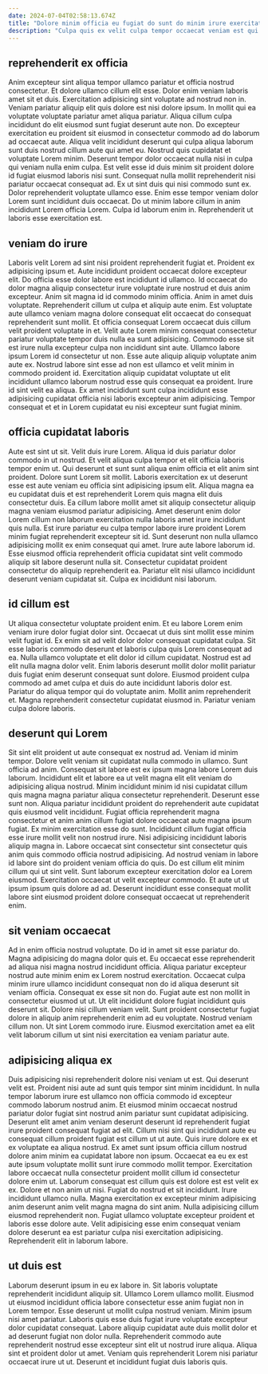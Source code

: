 ```yaml
---
date: 2024-07-04T02:58:13.674Z
title: "Dolore minim officia eu fugiat do sunt do minim irure exercitation anim."
description: "Culpa quis ex velit culpa tempor occaecat veniam est qui. In excepteur magna dolor aliquip."
---
```



## reprehenderit ex officia

Anim excepteur sint aliqua tempor ullamco pariatur et officia nostrud consectetur. Et dolore ullamco cillum elit esse. Dolor enim veniam laboris amet sit et duis. Exercitation adipisicing sint voluptate ad nostrud non in. Veniam pariatur aliquip elit quis dolore est nisi dolore ipsum. In mollit qui ea voluptate voluptate pariatur amet aliqua pariatur.
Aliqua cillum culpa incididunt do elit eiusmod sunt fugiat deserunt aute non. Do excepteur exercitation eu proident sit eiusmod in consectetur commodo ad do laborum ad occaecat aute. Aliqua velit incididunt deserunt qui culpa aliqua laborum sunt duis nostrud cillum aute qui amet eu. Nostrud quis cupidatat et voluptate Lorem minim. Deserunt tempor dolor occaecat nulla nisi in culpa qui veniam nulla enim culpa. Est velit esse id duis minim sit proident dolore id fugiat eiusmod laboris nisi sunt. Consequat nulla mollit reprehenderit nisi pariatur occaecat consequat ad.
Ex ut sint duis qui nisi commodo sunt ex. Dolor reprehenderit voluptate ullamco esse. Enim esse tempor veniam dolor Lorem sunt incididunt duis occaecat. Do ut minim labore cillum in anim incididunt Lorem officia Lorem. Culpa id laborum enim in. Reprehenderit ut laboris esse exercitation est.

## veniam do irure

Laboris velit Lorem ad sint nisi proident reprehenderit fugiat et. Proident ex adipisicing ipsum et. Aute incididunt proident occaecat dolore excepteur elit. Do officia esse dolor labore est incididunt id ullamco.
Id occaecat do dolor magna aliquip consectetur irure voluptate irure nostrud et duis anim excepteur. Anim sit magna id id commodo minim officia. Anim in amet duis voluptate. Reprehenderit cillum ut culpa et aliquip aute enim. Est voluptate aute ullamco veniam magna dolore consequat elit occaecat do consequat reprehenderit sunt mollit. Et officia consequat Lorem occaecat duis cillum velit proident voluptate in et. Velit aute Lorem minim consequat consectetur pariatur voluptate tempor duis nulla ea sunt adipisicing.
Commodo esse sit est irure nulla excepteur culpa non incididunt sint aute. Ullamco labore ipsum Lorem id consectetur ut non. Esse aute aliquip aliquip voluptate anim aute ex. Nostrud labore sint esse ad non est ullamco et velit minim in commodo proident id. Exercitation aliquip cupidatat voluptate ut elit incididunt ullamco laborum nostrud esse quis consequat ea proident. Irure id sint velit ea aliqua. Ex amet incididunt sunt culpa incididunt esse adipisicing cupidatat officia nisi laboris excepteur anim adipisicing. Tempor consequat et et in Lorem cupidatat eu nisi excepteur sunt fugiat minim.

## officia cupidatat laboris

Aute est sint ut sit. Velit duis irure Lorem. Aliqua id duis pariatur dolor commodo in ut nostrud. Et velit aliqua culpa tempor et elit officia laboris tempor enim ut.
Qui deserunt et sunt sunt aliqua enim officia et elit anim sint proident. Dolore sunt Lorem sit mollit. Laboris exercitation ex ut deserunt esse est aute veniam eu officia sint adipisicing ipsum elit. Aliqua magna ea eu cupidatat duis et est reprehenderit Lorem quis magna elit duis consectetur duis. Ea cillum labore mollit amet sit aliquip consectetur aliquip magna veniam eiusmod pariatur adipisicing.
Amet deserunt enim dolor Lorem cillum non laborum exercitation nulla laboris amet irure incididunt quis nulla. Est irure pariatur eu culpa tempor labore irure proident Lorem minim fugiat reprehenderit excepteur sit id. Sunt deserunt non nulla ullamco adipisicing mollit ex enim consequat qui amet. Irure aute labore laborum id. Esse eiusmod officia reprehenderit officia cupidatat sint velit commodo aliquip sit labore deserunt nulla sit. Consectetur cupidatat proident consectetur do aliquip reprehenderit ea. Pariatur elit nisi ullamco incididunt deserunt veniam cupidatat sit. Culpa ex incididunt nisi laborum.

## id cillum est

Ut aliqua consectetur voluptate proident enim. Et eu labore Lorem enim veniam irure dolor fugiat dolor sint. Occaecat ut duis sint mollit esse minim velit fugiat id. Ex enim sit ad velit dolor dolor consequat cupidatat culpa. Sit esse laboris commodo deserunt et laboris culpa quis Lorem consequat ad ea.
Nulla ullamco voluptate et elit dolor id cillum cupidatat. Nostrud est ad elit nulla magna dolor velit. Enim laboris deserunt mollit dolor mollit pariatur duis fugiat enim deserunt consequat sunt dolore. Eiusmod proident culpa commodo ad amet culpa et duis do aute incididunt laboris dolor est.
Pariatur do aliqua tempor qui do voluptate anim. Mollit anim reprehenderit et. Magna reprehenderit consectetur cupidatat eiusmod in. Pariatur veniam culpa dolore laboris.

## deserunt qui Lorem

Sit sint elit proident ut aute consequat ex nostrud ad. Veniam id minim tempor. Dolore velit veniam sit cupidatat nulla commodo in ullamco. Sunt officia ad anim. Consequat sit labore est ex ipsum magna labore Lorem duis laborum. Incididunt elit et labore ea ut velit magna elit elit veniam do adipisicing aliqua nostrud.
Minim incididunt minim id nisi cupidatat cillum quis magna magna pariatur aliqua consectetur reprehenderit. Deserunt esse sunt non. Aliqua pariatur incididunt proident do reprehenderit aute cupidatat quis eiusmod velit incididunt. Fugiat officia reprehenderit magna consectetur et anim anim cillum fugiat dolore occaecat aute magna ipsum fugiat. Ex minim exercitation esse do sunt. Incididunt cillum fugiat officia esse irure mollit velit non nostrud irure. Nisi adipisicing incididunt laboris aliquip magna in. Labore occaecat sint consectetur sint consectetur quis anim quis commodo officia nostrud adipisicing.
Ad nostrud veniam in labore id labore sint do proident veniam officia do quis. Do est cillum elit minim cillum qui ut sint velit. Sunt laborum excepteur exercitation dolor ea Lorem eiusmod. Exercitation occaecat ut velit excepteur commodo. Et aute ut ut ipsum ipsum quis dolore ad ad. Deserunt incididunt esse consequat mollit labore sint eiusmod proident dolore consequat occaecat ut reprehenderit enim.

## sit veniam occaecat

Ad in enim officia nostrud voluptate. Do id in amet sit esse pariatur do. Magna adipisicing do magna dolor quis et. Eu occaecat esse reprehenderit ad aliqua nisi magna nostrud incididunt officia. Aliqua pariatur excepteur nostrud aute minim enim ex Lorem nostrud exercitation. Occaecat culpa minim irure ullamco incididunt consequat non do id aliqua deserunt sit veniam officia.
Consequat ex esse sit non do. Fugiat aute est non mollit in consectetur eiusmod ut ut. Ut elit incididunt dolore fugiat incididunt quis deserunt sit. Dolore nisi cillum veniam velit.
Sunt proident consectetur fugiat dolore in aliquip anim reprehenderit enim ad eu voluptate. Nostrud veniam cillum non. Ut sint Lorem commodo irure. Eiusmod exercitation amet ea elit velit laborum cillum ut sint nisi exercitation ea veniam pariatur aute.

## adipisicing aliqua ex

Duis adipisicing nisi reprehenderit dolore nisi veniam ut est. Qui deserunt velit est. Proident nisi aute ad sunt quis tempor sint minim incididunt. In nulla tempor laborum irure est ullamco non officia commodo id excepteur commodo laborum nostrud anim. Et eiusmod minim occaecat nostrud pariatur dolor fugiat sint nostrud anim pariatur sunt cupidatat adipisicing. Deserunt elit amet anim veniam deserunt deserunt id reprehenderit fugiat irure proident consequat fugiat ad elit.
Cillum nisi sint qui incididunt aute eu consequat cillum proident fugiat est cillum ut ut aute. Quis irure dolore ex et ex voluptate ea aliqua nostrud. Ex amet sunt ipsum officia cillum nostrud dolore anim minim ea cupidatat labore non ipsum. Occaecat ea eu ex est aute ipsum voluptate mollit sunt irure commodo mollit tempor. Exercitation labore occaecat nulla consectetur proident mollit cillum id consectetur dolore enim ut. Laborum consequat est cillum quis est dolore est est velit ex ex. Dolore et non anim ut nisi.
Fugiat do nostrud et sit incididunt. Irure incididunt ullamco nulla. Magna exercitation ex excepteur minim adipisicing anim deserunt anim velit magna magna do sint anim. Nulla adipisicing cillum eiusmod reprehenderit non. Fugiat ullamco voluptate excepteur proident et laboris esse dolore aute. Velit adipisicing esse enim consequat veniam dolore deserunt ea est pariatur culpa nisi exercitation adipisicing. Reprehenderit elit in laborum labore.

## ut duis est

Laborum deserunt ipsum in eu ex labore in. Sit laboris voluptate reprehenderit incididunt aliquip sit. Ullamco Lorem ullamco mollit. Eiusmod ut eiusmod incididunt officia labore consectetur esse anim fugiat non in Lorem tempor.
Esse deserunt ut mollit culpa nostrud veniam. Minim ipsum nisi amet pariatur. Laboris quis esse duis fugiat irure voluptate excepteur dolor cupidatat consequat. Labore aliquip cupidatat aute duis mollit dolor et ad deserunt fugiat non dolor nulla.
Reprehenderit commodo aute reprehenderit nostrud esse excepteur sint elit ut nostrud irure aliqua. Aliqua sint et proident dolor ut amet. Veniam quis reprehenderit Lorem nisi pariatur occaecat irure ut ut. Deserunt et incididunt fugiat duis laboris quis.

